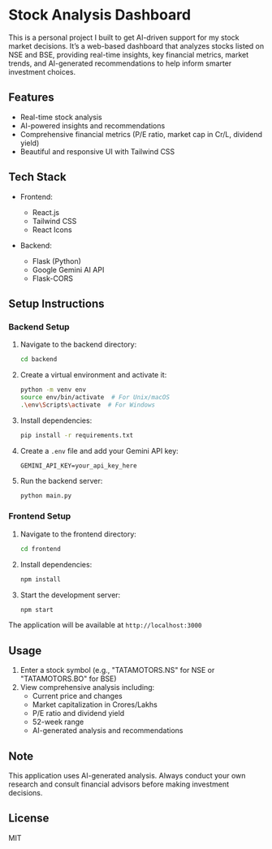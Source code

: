 # Stock Analysis Dashboard
This is a personal project I built to get AI-driven support for my stock market decisions. It’s a web-based dashboard that analyzes stocks listed on NSE and BSE, providing real-time insights, key financial metrics, market trends, and AI-generated recommendations to help inform smarter investment choices.

## Features

- Real-time stock analysis 
- AI-powered insights and recommendations
- Comprehensive financial metrics (P/E ratio, market cap in Cr/L, dividend yield)
- Beautiful and responsive UI with Tailwind CSS


## Tech Stack

- Frontend:
  - React.js
  - Tailwind CSS
  - React Icons

- Backend:
  - Flask (Python)
  - Google Gemini AI API
  - Flask-CORS

## Setup Instructions

### Backend Setup

1. Navigate to the backend directory:
   ```bash
   cd backend
   ```

2. Create a virtual environment and activate it:
   ```bash
   python -m venv env
   source env/bin/activate  # For Unix/macOS
   .\env\Scripts\activate  # For Windows
   ```

3. Install dependencies:
   ```bash
   pip install -r requirements.txt
   ```

4. Create a `.env` file and add your Gemini API key:
   ```
   GEMINI_API_KEY=your_api_key_here
   ```

5. Run the backend server:
   ```bash
   python main.py
   ```

### Frontend Setup

1. Navigate to the frontend directory:
   ```bash
   cd frontend
   ```

2. Install dependencies:
   ```bash
   npm install
   ```

3. Start the development server:
   ```bash
   npm start
   ```

The application will be available at `http://localhost:3000`

## Usage

1. Enter a stock symbol (e.g., "TATAMOTORS.NS" for NSE or "TATAMOTORS.BO" for BSE)
2. View comprehensive analysis including:
   - Current price and changes
   - Market capitalization in Crores/Lakhs
   - P/E ratio and dividend yield
   - 52-week range
   - AI-generated analysis and recommendations

## Note

This application uses AI-generated analysis. Always conduct your own research and consult financial advisors before making investment decisions.

## License

MIT